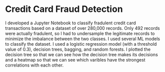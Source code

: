 # Credit Card Fraud Detection
I developed a Jupyter Notebook to classify fradulent credit card transactions based on a dataset of over 280,000 records. Only 492 records were actually fradulent, so I had to undersample the legitimate records to minimize the imbalance between the two classes. I used several ML models to classify the dataset. I used a logistic regression model (with a threshold value of 0.3), decision trees, bagging, and random forests. I plotted the decision tree so that we can see how the decision tree makes its decisions and a heatmap so that we can see which varibles have the strongest correlations with each other.
